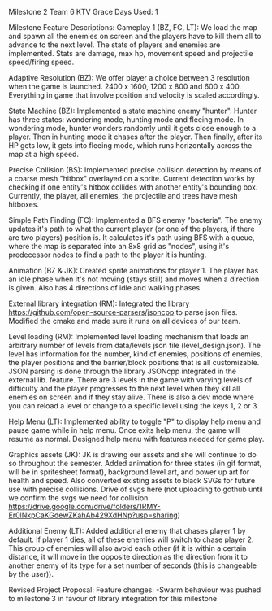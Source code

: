 Milestone 2 Team 6 KTV
Grace Days Used: 1

Milestone Feature Descriptions:
Gameplay 1 (BZ, FC, LT): We load the map and spawn all the enemies on screen and the players have to kill them all to advance to the next level. The stats of players and enemies are implemented. Stats are damage, max hp, movement speed and projectile speed/firing speed.

Adaptive Resolution (BZ): We offer player a choice between 3 resolution when the game is launched. 2400 x 1600, 1200 x 800 and 600 x 400. Everything in game that involve position and velocity is scaled accordingly. 

State Machine (BZ): Implemented a state machine enemy "hunter". Hunter has three states: wondering mode, hunting mode and fleeing mode. In wondering mode, hunter wonders randomly until it gets close enough to a player. Then in hunting mode it chases after the player. Then finally, after its HP gets low, it gets into fleeing mode, which runs horizontally across the map at a high speed.

Precise Collision (BS): Implemented precise collision detection by means of a coarse mesh "hitbox" overlayed on a sprite. Current detection works by checking if one entity's hitbox collides with another entity's bounding box. Currently, the player, all enemies, the projectile and trees have mesh hitboxes.

Simple Path Finding (FC): Implemented a BFS enemy "bacteria". The enemy updates it's path to what the current player (or one of the players, if there are two players) position is. It calculates it's path using BFS with a queue, where the map is separated into an 8x8 grid as "nodes", using it's predecessor nodes to find a path to the player it is hunting. 

Animation (BZ & JK): Created sprite animations for player 1. The player has an idle phase when it's not moving (stays still) and moves when a direction is given. Also has 4 directions of idle and walking phases.

External library integration (RM): Integrated the library https://github.com/open-source-parsers/jsoncpp to parse json files. Modified the cmake and made sure 
it runs on all devices of our team. 

Level loading (RM): Implemented level loading mechanism that loads an arbitrary number of levels from data/levels json file (level_design.json). 
The level has information for the number, kind of enemies, positions of enemies, the player positions and the barrier/block positions that is all customizable. 
JSON parsing is done through the library JSONcpp integrated in the external lib. feature. There are 3 levels in the game with varying levels of difficulty 
and the player progresses to the next level when they kill all enemies on screen and if they stay alive.
There is also a dev mode where you can reload a level or change to a specific level using the keys 1, 2 or 3.

Help Menu (LT): Implemented ability to toggle "P" to display help menu and pause game while in help menu. Once exits help menu, the game will resume as normal. Designed help menu with features needed for game play.

Graphics assets (JK): JK is drawing our assets and she will continue to do so throughout the semester. Added animation for three states (in gif format, will be in spritesheet format), background level art, and power up art for health and speed. Also converted existing assets to black SVGs for future use with precise collisions. Drive of svgs here (not uploading to gothub until we confirm the svgs we need for collision https://drive.google.com/drive/folders/1RMY-Er0lNkpCaKGdewZKahAb429XdHNp?usp=sharing)

Additional Enemy (LT): Added additional enemy that chases player 1 by default. If player 1 dies, all of these enemies will switch to chase player 2. 
This group of enemies will also avoid each other (if it is within a certain distance, it will move in the opposite direction as the direction from it to another enemy of its type for a set number of seconds (this is changeable by the user)).

Revised Project Proposal:
Feature changes:
-Swarm behaviour was pushed to milestone 3 in favour of library integration for this milestone
